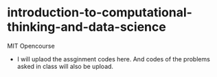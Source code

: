 # introduction-to-computational-thinking-and-data-science
MIT Opencourse

* I will uplaod the assginment codes here. And codes of the problems asked in class will also be upload.
